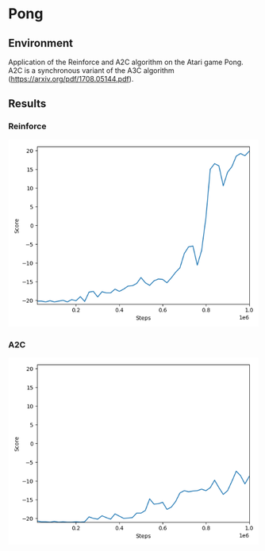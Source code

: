 # Pong
## Environment
Application of the Reinforce and A2C algorithm on the Atari game Pong.
A2C is a synchronous variant of the A3C algorithm (https://arxiv.org/pdf/1708.05144.pdf). 

## Results
### Reinforce
![](images/summary_reinforce.png)

### A2C
![](images/summary_a2c.png)


